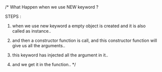 /* 
 What Happen when we use NEW keyword ?

STEPS :
1) when we use new keyword a empty object is created and it is also called as instance..

2) and then a constructor function is call, and this constructor function will give us all the arguments..

3) this keyword has injected all the argument in it..

4) and we get it in the function..
*/